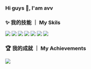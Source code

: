 ### Hi guys 👋, I'am avv

<!--
**avvCode/avvCode** is a ✨ _special_ ✨ repository because its `README.md` (this file) appears on your GitHub profile.

Here are some ideas to get you started:

- 🔭 I’m currently working on ...
- 🌱 I’m currently learning ...
- 👯 I’m looking to collaborate on ...
- 🤔 I’m looking for help with ...
- 💬 Ask me about ...
- 📫 How to reach me: ...
- 😄 Pronouns: ...
- ⚡ Fun fact: ...
-->

### ✨ 我的技能 ｜ My Skils   

![](https://img.shields.io/badge/-Java-4C7491?style=flat-square&logo=java&logoColor=fff)
![](https://img.shields.io/badge/-Spring-5FB832?style=flat-square&logo=Spring&logoColor=fff)
![](https://img.shields.io/badge/-Docker-2496ED?style=flat-square&logo=Docker&logoColor=fff)
![](https://img.shields.io/badge/-Linux-000000?style=flat-square&logo=Linux&logoColor=fff)
![](https://img.shields.io/badge/-MySQL-4479A1?style=flat-square&logo=MySQL&logoColor=fff)
![](https://img.shields.io/badge/-Redis-DC382D?style=flat-square&logo=Redis&logoColor=fff)
![](https://img.shields.io/badge/-Git-E84E31?style=flat-square&logo=Git&logoColor=fff)

### 🏆 我的成就 ｜ My Achievements
<img src="https://github-readme-stats.vercel.app/api?username=avvCode&show_icons=true">
